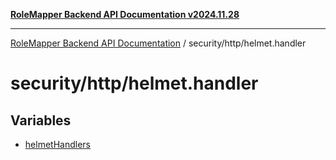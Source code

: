 [**RoleMapper Backend API Documentation v2024.11.28**](../../../README.md)

***

[RoleMapper Backend API Documentation](../../../modules.md) / security/http/helmet.handler

# security/http/helmet.handler

## Variables

- [helmetHandlers](variables/helmetHandlers.md)
